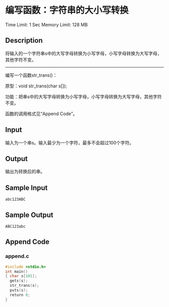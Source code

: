 # 编写函数：字符串的大小写转换
Time Limit: 1 Sec  Memory Limit: 128 MB

## Description
将输入的一个字符串s中的大写字母转换为小写字母，小写字母转换为大写字母，其他字符不变。

-----------------------------------------------------------------------------

编写一个函数str_trans()：

原型：void  str_trans(char s[]);

功能：把串s中的大写字母转换为小写字母，小写字母转换为大写字母，其他字符不变。

函数的调用格式见“Append Code”。

## Input
输入为一个串s。输入最少为一个字符，最多不会超过100个字符。

## Output
输出为转换后的串。

## Sample Input
```
abc123ABC
```

## Sample Output
```
ABC123abc
```

## Append Code
### append.c
```c
#include <stdio.h>
int main()
{ char s[101];
  gets(s);
  str_trans(s);
  puts(s);
  return 0;
}
```